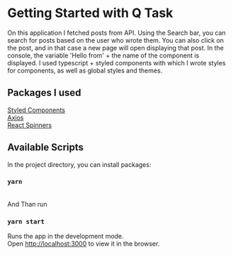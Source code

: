 # Getting Started with Q Task

On this application I fetched posts from API. Using the Search bar, you can search for posts based on the user who wrote them. You can also click on the post, and in that case a new page will open displaying that post. In the console, the variable 'Hello from' + the name of the component is displayed. I used typescript + styled components with which I wrote styles for components, as well as global styles and themes.

## Packages I used
[Styled Components](https://www.npmjs.com/package/styled-components)\
[Axios](https://www.npmjs.com/package/axios)\
[React Spinners](https://www.npmjs.com/package/react-spinners)


## Available Scripts

In the project directory, you can install packages:

### `yarn`
\
And Than run

### `yarn start`

Runs the app in the development mode.\
Open [http://localhost:3000](http://localhost:3000) to view it in the browser.

